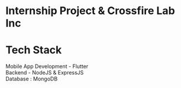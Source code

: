 # Internship Project & Crossfire Lab Inc

<h1>Tech Stack</h1>
Mobile App Development - Flutter <br/> 
Backend - NodeJS & ExpressJS <br/>
Database : MongoDB <br/>
